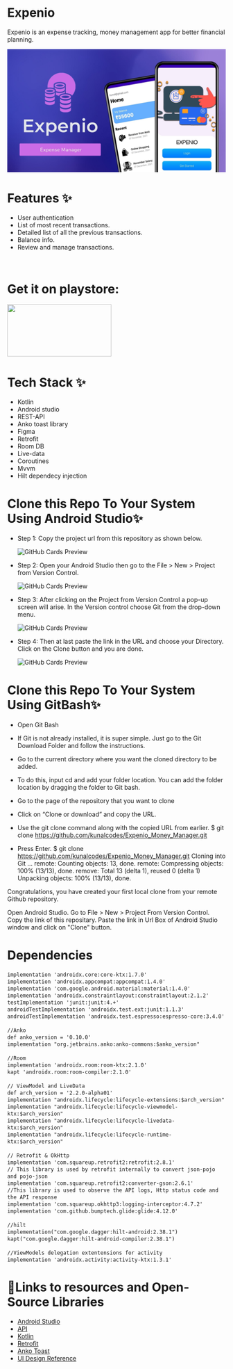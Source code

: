 # Expenio

Expenio is an expense tracking, money management app for better financial planning.



 ![GitHub Cards Preview](https://github.com/kunalcodes/Expenio_Money_Manager/blob/main/Expenio/app/src/main/res/drawable/github_project_image.jpg)



# Features ✨
* User authentication
* List of most recent transactions.
* Detailed list of all the previous transactions.
* Balance info.
* Review and manage transactions.
<br/>


# Get it on playstore:


<a href="https://play.google.com/store/apps/details?id=kunal.project.expenio" title="Playstore" target="_blank"><img height="120" width="240" src="https://data.ibtimes.sg/en/full/12247/google-play-store-8-1-73-apk.png"></a>

<!-- 
# Links 
* Blog-Post :-  -->

# Tech Stack ✨

* Kotlin
* Android studio
* REST-API
* Anko toast library 
* Figma
* Retrofit
* Room DB
* Live-data
* Coroutines
* Mvvm
* Hilt dependecy injection


# Clone this Repo To Your System Using Android Studio✨

* Step 1: Copy the project url from this repository as shown below.


  ![GitHub Cards Preview](https://media.geeksforgeeks.org/wp-content/uploads/20201103234355/Clone1.png)
  
  
* Step 2: Open your Android Studio then go to the File > New > Project from Version Control.


  ![GitHub Cards Preview](https://media.geeksforgeeks.org/wp-content/uploads/20201103235112/Clone2.png)
  
  
* Step 3: After clicking on the Project from Version Control a pop-up screen will arise. In the Version control choose Git from the drop-down menu.


  ![GitHub Cards Preview](https://media.geeksforgeeks.org/wp-content/uploads/20201103235114/Clone3.png)
  
  
* Step 4: Then at last paste the link in the URL and choose your Directory. Click on the Clone button and you are done.


  ![GitHub Cards Preview](https://media.geeksforgeeks.org/wp-content/uploads/20201103235115/Clone4.png)
  

# Clone this Repo To Your System Using GitBash✨

* Open Git Bash

* If Git is not already installed, it is super simple. Just go to the Git Download Folder and follow the instructions.

* Go to the current directory where you want the cloned directory to be added.

* To do this, input cd and add your folder location. You can add the folder location by dragging the folder to Git bash.

* Go to the page of the repository that you want to clone

* Click on “Clone or download” and copy the URL.

* Use the git clone command along with the copied URL from earlier. $ git clone https://github.com/kunalcodes/Expenio_Money_Manager.git

* Press Enter. $ git clone https://github.com/kunalcodes/Expenio_Money_Manager.git Cloning into Git … remote: Counting objects: 13, done. remote: Compressing objects: 100% (13/13), done. remove: Total 13 (delta 1), reused 0 (delta 1) Unpacking objects: 100% (13/13), done.

Congratulations, you have created your first local clone from your remote Github repository.

Open Android Studio. Go to File > New > Project From Version Control. Copy the link of this repositary. Paste the link in Url Box of Android Studio window and click on "Clone" button.


# Dependencies 

    implementation 'androidx.core:core-ktx:1.7.0'
    implementation 'androidx.appcompat:appcompat:1.4.0'
    implementation 'com.google.android.material:material:1.4.0'
    implementation 'androidx.constraintlayout:constraintlayout:2.1.2'
    testImplementation 'junit:junit:4.+'
    androidTestImplementation 'androidx.test.ext:junit:1.1.3'
    androidTestImplementation 'androidx.test.espresso:espresso-core:3.4.0'

    //Anko
    def anko_version = '0.10.0'
    implementation "org.jetbrains.anko:anko-commons:$anko_version"

    //Room
    implementation 'androidx.room:room-ktx:2.1.0'
    kapt 'androidx.room:room-compiler:2.1.0'

    // ViewModel and LiveData
    def arch_version = '2.2.0-alpha01'
    implementation "androidx.lifecycle:lifecycle-extensions:$arch_version"
    implementation "androidx.lifecycle:lifecycle-viewmodel-ktx:$arch_version"
    implementation "androidx.lifecycle:lifecycle-livedata-ktx:$arch_version"
    implementation "androidx.lifecycle:lifecycle-runtime-ktx:$arch_version"

    // Retrofit & OkHttp
    implementation 'com.squareup.retrofit2:retrofit:2.8.1'
    // This library is used by retrofit internally to convert json-pojo and pojo-json
    implementation 'com.squareup.retrofit2:converter-gson:2.6.1'
    //This library is used to observe the API logs, Http status code and the API response
    implementation 'com.squareup.okhttp3:logging-interceptor:4.7.2'
    implementation 'com.github.bumptech.glide:glide:4.12.0'

    //hilt
    implementation("com.google.dagger:hilt-android:2.38.1")
    kapt("com.google.dagger:hilt-android-compiler:2.38.1")

    //ViewModels delegation extentensions for activity
    implementation 'androidx.activity:activity-ktx:1.3.1'
<!-- 
# Lessons Learnt📚 -->

# 🔗Links to resources and Open-Source Libraries


* [Android Studio](https://developer.android.com/studio?gclsrc=aw.ds&gclid=EAIaIQobChMI3MPrr7bC9AIVEA4rCh1cBA5PEAAYASAAEgJR7_D_BwE)
* [API](https://www.getpostman.com/collections/5e8e73d832975377546a)
* [Kotlin](https://kotlinlang.org/)
* [Retrofit](https://github.com/square/retrofit)
* [Anko Toast](https://github.com/Kotlin/anko)
* [UI Design Reference](https://www.figma.com/file/aYX52ysnR7xLkNxKL2jf6x/Expenio---Personal-Finance-UI-Kit-(Community))
